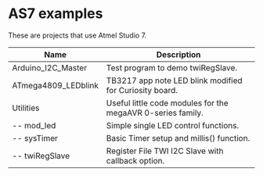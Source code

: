   AS7 examples
==================

These are projects that use Atmel Studio 7.  

|        Name         | Description                                                |
|---------------------|------------------------------------------------------------|
| Arduino_I2C_Master | Test program to demo twiRegSlave.|   
| ATmega4809_LEDblink | TB3217 app note LED blink modified for Curiosity board.|
| Utilities | Useful little code modules for the megaAVR 0-series family.|   
| -- mod_led | Simple single LED control functions.|   
| -- sysTimer | Basic Timer setup and millis() function.|   
| -- twiRegSlave | Register File TWI I2C Slave with callback option.|   
